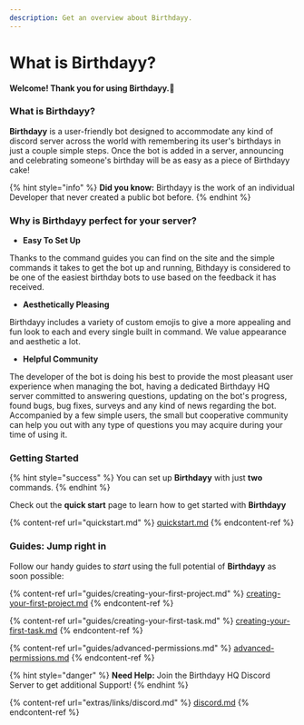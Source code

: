 ```yaml
---
description: Get an overview about Birthdayy.
---
```


# What is Birthdayy?

**Welcome! Thank you for using Birthdayy.💖**

### What is Birthdayy?

**Birthdayy** is a user-friendly bot designed to accommodate any kind of discord server across the world with remembering its user's birthdays in just a couple simple steps. Once the bot is added in a server, announcing and celebrating someone's birthday will be as easy as a piece of Birthdayy cake!

{% hint style="info" %}
**Did you know:** Birthdayy is the work of an individual Developer that never created a public bot before.
{% endhint %}

### Why is Birthdayy perfect for your server?

* **Easy To Set Up**

Thanks to the command guides you can find on the site and the simple commands it takes to get the bot up and running, Bithdayy is considered to be one of the easiest birthday bots to use based on the feedback it has received.

* **Aesthetically Pleasing**

Birthdayy includes a variety of custom emojis to give a more appealing and fun look to each and every single built in command. We value appearance and aesthetic a lot.

* **Helpful Community**

The developer of the bot is doing his best to provide the most pleasant user experience when managing the bot, having a dedicated Birthdayy HQ server committed to answering questions, updating on the bot's progress, found bugs, bug fixes, surveys and any kind of news regarding the bot. Accompanied by a few simple users, the small but cooperative community can help you out with any type of questions you may acquire during your time of using it.

### Getting Started

{% hint style="success" %}
You can set up **Birthdayy** with just **two** commands.
{% endhint %}

Check out the **quick start** page to learn how to get started with **Birthdayy**

{% content-ref url="quickstart.md" %}
[quickstart.md](quickstart.md)
{% endcontent-ref %}

### Guides: Jump right in

Follow our handy guides to _start_ using the full potential of **Birthdayy** as soon possible:

{% content-ref url="guides/creating-your-first-project.md" %}
[creating-your-first-project.md](guides/creating-your-first-project.md)
{% endcontent-ref %}

{% content-ref url="guides/creating-your-first-task.md" %}
[creating-your-first-task.md](guides/creating-your-first-task.md)
{% endcontent-ref %}

{% content-ref url="guides/advanced-permissions.md" %}
[advanced-permissions.md](guides/advanced-permissions.md)
{% endcontent-ref %}

{% hint style="danger" %}
**Need Help:** Join the Birthdayy HQ Discord Server to get additional Support!
{% endhint %}

{% content-ref url="extras/links/discord.md" %}
[discord.md](extras/links/discord.md)
{% endcontent-ref %}
